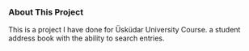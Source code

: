 ### About This Project

This is a project I have done for Üsküdar University Course. 
a student address book with the ability to search entries.